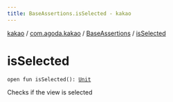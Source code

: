 ```yaml
---
title: BaseAssertions.isSelected - kakao
---
```


[kakao](../../index.html) / [com.agoda.kakao](../index.html) / [BaseAssertions](index.html) / [isSelected](.)

# isSelected

`open fun isSelected(): `[`Unit`](https://kotlinlang.org/api/latest/jvm/stdlib/kotlin/-unit/index.html)

Checks if the view is selected

